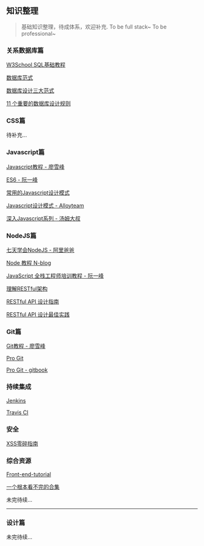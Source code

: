 ## 知识整理

> 基础知识整理，待成体系，欢迎补充. To be full stack~ To be professional~

### 关系数据库篇

[W3School SQL基础教程](http://www.w3school.com.cn/sql/index.asp)

[数据库范式](http://baike.baidu.com/link?url=HkwH2XSc-26UyUaBCVCi_3q4NsBj2b0R9SJilTkqSOLXT7yO9C8GnFVmFjicP1KrP0K0RUnwE5ZZ2WcZbqW5hBT4p-L06NMv-CmgG65p-GBQKYA2vXXiAiOHbhjfRFvDbwyiU-zvDiozRmy3B7tP5q)

[数据库设计三大范式](http://www.cnblogs.com/knowledgesea/p/3667395.html)

[11 个重要的数据库设计规则](http://blog.jobbole.com/17274/)

### CSS篇

待补充...

### Javascript篇

[Javascript教程 - 廖雪峰](http://www.liaoxuefeng.com/wiki/001434446689867b27157e896e74d51a89c25cc8b43bdb3000)

[ES6 - 阮一峰](http://es6.ruanyifeng.com/)

[常用的Javascript设计模式](http://blog.jobbole.com/29454/)

[Javascript设计模式 - Alloyteam](http://www.alloyteam.com/2012/10/common-javascript-design-patterns/)

[深入Javascript系列 - 汤姆大叔](http://www.cnblogs.com/TomXu/archive/2011/12/15/2288411.html)

### NodeJS篇

[七天学会NodeJS - 阿里爸爸](http://nqdeng.github.io/7-days-nodejs/)

[Node 教程 N-blog](https://github.com/nswbmw/N-blog)

[JavaScript 全栈工程师培训教程 - 阮一峰](https://github.com/ruanyf/jstraining)

[理解RESTful架构](http://www.ruanyifeng.com/blog/2011/09/restful)

[RESTful API 设计指南](http://www.ruanyifeng.com/blog/2014/05/restful_api.html)

[RESTful API 设计最佳实践](https://www.oschina.net/translate/best-practices-for-a-pragmatic-restful-api)

### Git篇

[Git教程 - 廖雪峰](http://www.liaoxuefeng.com/wiki/0013739516305929606dd18361248578c67b8067c8c017b000)

[Pro Git](https://git-scm.com/book/zh/v2)

[Pro Git - gitbook](https://www.gitbook.com/book/bingohuang/progit2/details)

### 持续集成

[Jenkins](https://jenkins.io/index.html)

[Travis CI](https://travis-ci.org/)

### 安全

[XSS零碎指南](http://www.cnblogs.com/hustskyking/p/xss-snippets.html)

### 综合资源

[Front-end-tutorial](https://github.com/windiest/Front-end-tutorial)

[一个根本看不完的合集](http://cnodejs.org/topic/56ef3edd532839c33a99d00e)

未完待续...

----------

### 设计篇

未完待续...